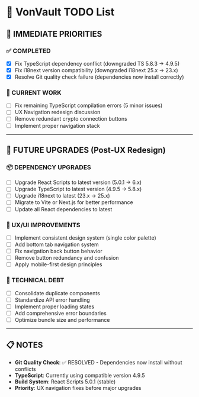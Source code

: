# 📝 VonVault TODO List

## 🚀 IMMEDIATE PRIORITIES

### ✅ COMPLETED
- [x] Fix TypeScript dependency conflict (downgraded TS 5.8.3 → 4.9.5)
- [x] Fix i18next version compatibility (downgraded i18next 25.x → 23.x)
- [x] Resolve Git quality check failure (dependencies now install correctly)

### 🔧 CURRENT WORK
- [ ] Fix remaining TypeScript compilation errors (5 minor issues)
- [ ] UX Navigation redesign discussion
- [ ] Remove redundant crypto connection buttons
- [ ] Implement proper navigation stack

---

## 🎯 FUTURE UPGRADES (Post-UX Redesign)

### 📦 DEPENDENCY UPGRADES
- [ ] Upgrade React Scripts to latest version (5.0.1 → 6.x)
- [ ] Upgrade TypeScript to latest version (4.9.5 → 5.8.x) 
- [ ] Upgrade i18next to latest (23.x → 25.x)
- [ ] Migrate to Vite or Next.js for better performance
- [ ] Update all React dependencies to latest

### 🎨 UX/UI IMPROVEMENTS  
- [ ] Implement consistent design system (single color palette)
- [ ] Add bottom tab navigation system
- [ ] Fix navigation back button behavior
- [ ] Remove button redundancy and confusion
- [ ] Apply mobile-first design principles

### 🔧 TECHNICAL DEBT
- [ ] Consolidate duplicate components
- [ ] Standardize API error handling
- [ ] Implement proper loading states
- [ ] Add comprehensive error boundaries
- [ ] Optimize bundle size and performance

---

## 📋 NOTES
- **Git Quality Check**: ✅ RESOLVED - Dependencies now install without conflicts
- **TypeScript**: Currently using compatible version 4.9.5 
- **Build System**: React Scripts 5.0.1 (stable)
- **Priority**: UX navigation fixes before major upgrades